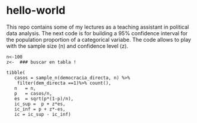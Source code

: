 # hello-world

This repo contains some of my lectures as a teaching assistant in political data analysis. 
The next code is for building a 95% confidence interval for the population proportion of a categorical variabe. The code allows to play with the sample size (n) and confidence level (z).  


```
n<-100
z<-  ### buscar en tabla ! 

tibble(
   casos = sample_n(democracia_directa, n) %>%  
    filter(dem_directa ==1)%>% count(),
   n   = n, 
   p   = casos/n, 
   es  = sqrt(p*(1-p)/n), 
   ic_sup =  p + z*es,
   ic_inf = p + z*-es, 
   ic = ic_sup - ic_inf)
```
 
